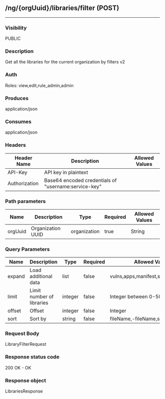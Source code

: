 ## /ng/{orgUuid}/libraries/filter (POST)
---
### Visibility
PUBLIC
### Description
Get all the libraries for the current organization by filters v2
### Auth
Roles: view,edit,rule_admin,admin
### Produces
application/json
### Consumes
application/json
### Headers
| Header Name | Description | Allowed Values |
| ----------- | ----------- | ----------- |
| API-Key | API key in plaintext |  |
| Authorization | Base64 encoded credentials of &quot;username:service-key&quot; |  |
### Path parameters
| Name | Description | Type | Required | Allowed Values |
| ----------- | ----------- | ----------- | ----------- | ----------- |
| orgUuid | Organization UUID | organization | true | String |
### Query Parameters
| Name | Description | Type | Required | Allowed Values |
| ----------- | ----------- | ----------- | ----------- | ----------- |
| expand | Load additional data | list | false | vulns,apps,manifest,status,skip_links |
| limit | Limit number of libraries | integer | false | Integer between 0-50 |
| offset | Offset | integer | false | Integer |
| sort | Sort by | string | false | fileName,-fileName,score,-score |
### Request Body
LibraryFilterRequest
### Response status code
200 OK - OK
### Response object
LibrariesResponse
